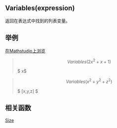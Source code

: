 ## Variables(expression)


返回在表达式中找到的列表变量。



## 举例  
[在Mathstudio上浏览](http://mathstud.io/?input[0]=VmFyaWFibGVzKDJ4XjIreCsxKQ%3D%3D&input[1]=VmFyaWFibGVzKHheMit5XjIrel4yKQ%3D%3D)



>   ```math
>   Variables(2x^2+x+1)
>   ```
>   $ x$


>   ```math
>   Variables(x^2+y^2+z^2)
>   ```
>   $ [x,y,z] $


## 相关函数

[Size](S/Size)
